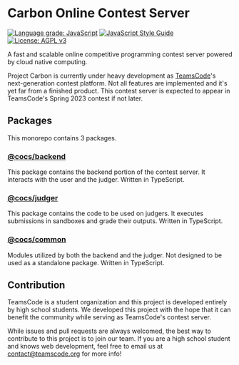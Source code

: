 # Carbon Online Contest Server

[![Language grade: JavaScript](https://img.shields.io/lgtm/grade/javascript/g/chenhongqiao/project-carbon.svg?logo=lgtm&logoWidth=18)](https://lgtm.com/projects/g/chenhongqiao/project-carbon/context:javascript)
[![JavaScript Style Guide](https://img.shields.io/badge/code_style-standard-brightgreen.svg)](https://standardjs.com)
[![License: AGPL v3](https://img.shields.io/badge/License-AGPL_v3-blue.svg)](https://www.gnu.org/licenses/agpl-3.0)

A fast and scalable online competitive programming contest server powered by cloud native computing. 

Project Carbon is currently under heavy development as [TeamsCode](https://www.teamscode.org)'s next-generation contest platform. Not all features are implemented and it's yet far from a finished product. This contest server is expected to appear in TeamsCode's Spring 2023 contest if not later.

## Packages

This monorepo contains 3 packages.

### [@cocs/backend](https://www.npmjs.com/package/@cocs/backend)

This package contains the backend portion of the contest server. It interacts with the user and the judger. Written in TypeScript.

### [@cocs/judger](https://www.npmjs.com/package/@cocs/judger)

This package contains the code to be used on judgers. It executes submissions in sandboxes and grade their outputs. Written in TypeScript.

### [@cocs/common](https://www.npmjs.com/package/@cocs/common)

Modules utilized by both the backend and the judger. Not designed to be used as a standalone package. Written in TypeScript.

## Contribution

TeamsCode is a student organization and this project is developed entirely by high school students. We developed this project with the hope that it can benefit the community while serving as TeamsCode's contest server.

While issues and pull requests are always welcomed, the best way to contribute to this project is to join our team. If you are a high school student and knows web development, feel free to email us at contact@teamscode.org for more info!
